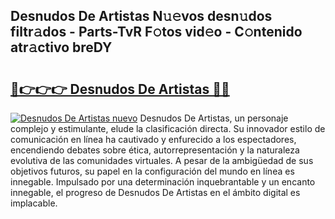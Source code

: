 ## Desnudos De Artistas N𝚞𝚎vos desn𝚞dos filtr𝚊dos - Parts-TvR F𝚘tos vid𝚎o - C𝚘ntenido atr𝚊ctivo breDY

# <h2><a href="http://mbbs0w.tromn.icu/?c=Desnudos+De+Artistas">🔗👉👉👉 Desnudos De Artistas 🔗🔗</a></h2>

[![Desnudos De Artistas nuevo](https://i.imgur.com/pEAQMta.gif)](http://mbbs0w.tromn.icu/?c=Desnudos+De+Artistas)
Desnudos De Artistas, un personaje complejo y estimulante, elude la clasificación directa. Su innovador estilo de comunicación en línea ha cautivado y enfurecido a los espectadores, encendiendo debates sobre ética, autorrepresentación y la naturaleza evolutiva de las comunidades virtuales. A pesar de la ambigüedad de sus objetivos futuros, su papel en la configuración del mundo en línea es innegable. Impulsado por una determinación inquebrantable y un encanto innegable, el progreso de Desnudos De Artistas en el ámbito digital es implacable.
